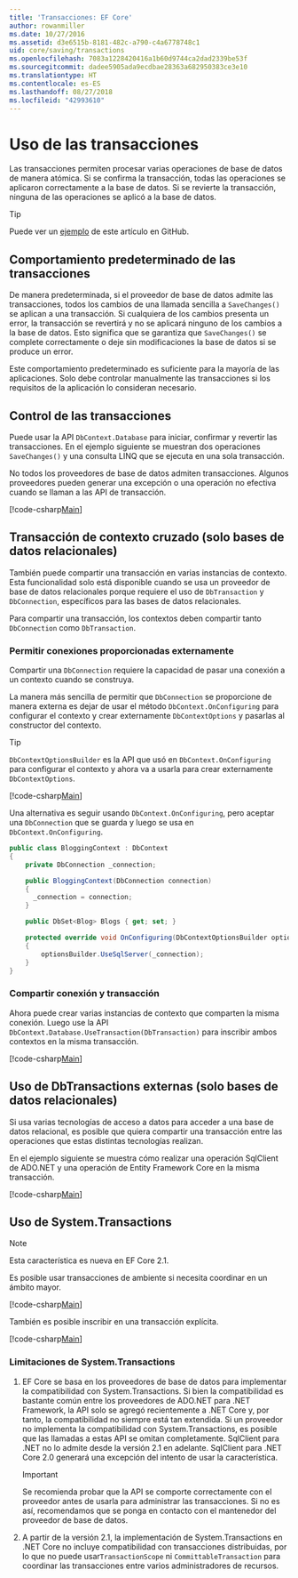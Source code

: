 ```yaml
---
title: 'Transacciones: EF Core'
author: rowanmiller
ms.date: 10/27/2016
ms.assetid: d3e6515b-8181-482c-a790-c4a6778748c1
uid: core/saving/transactions
ms.openlocfilehash: 7083a1228420416a1b60d9744ca2dad2339be53f
ms.sourcegitcommit: dadee5905ada9ecdbae28363a682950383ce3e10
ms.translationtype: HT
ms.contentlocale: es-ES
ms.lasthandoff: 08/27/2018
ms.locfileid: "42993610"
---
```

# <a name="using-transactions"></a>Uso de las transacciones

Las transacciones permiten procesar varias operaciones de base de datos de manera atómica. Si se confirma la transacción, todas las operaciones se aplicaron correctamente a la base de datos. Si se revierte la transacción, ninguna de las operaciones se aplicó a la base de datos.

> [!TIP]  
> Puede ver un [ejemplo](https://github.com/aspnet/EntityFramework.Docs/tree/master/samples/core/Saving/Saving/Transactions/) de este artículo en GitHub.

## <a name="default-transaction-behavior"></a>Comportamiento predeterminado de las transacciones

De manera predeterminada, si el proveedor de base de datos admite las transacciones, todos los cambios de una llamada sencilla a `SaveChanges()` se aplican a una transacción. Si cualquiera de los cambios presenta un error, la transacción se revertirá y no se aplicará ninguno de los cambios a la base de datos. Esto significa que se garantiza que `SaveChanges()` se complete correctamente o deje sin modificaciones la base de datos si se produce un error.

Este comportamiento predeterminado es suficiente para la mayoría de las aplicaciones. Solo debe controlar manualmente las transacciones si los requisitos de la aplicación lo consideran necesario.

## <a name="controlling-transactions"></a>Control de las transacciones

Puede usar la API `DbContext.Database` para iniciar, confirmar y revertir las transacciones. En el ejemplo siguiente se muestran dos operaciones `SaveChanges()` y una consulta LINQ que se ejecuta en una sola transacción.

No todos los proveedores de base de datos admiten transacciones. Algunos proveedores pueden generar una excepción o una operación no efectiva cuando se llaman a las API de transacción.

[!code-csharp[Main](../../../samples/core/Saving/Saving/Transactions/ControllingTransaction/Sample.cs?name=Transaction&highlight=3,17,18,19)]

## <a name="cross-context-transaction-relational-databases-only"></a>Transacción de contexto cruzado (solo bases de datos relacionales)

También puede compartir una transacción en varias instancias de contexto. Esta funcionalidad solo está disponible cuando se usa un proveedor de base de datos relacionales porque requiere el uso de `DbTransaction` y `DbConnection`, específicos para las bases de datos relacionales.

Para compartir una transacción, los contextos deben compartir tanto `DbConnection` como `DbTransaction`.

### <a name="allow-connection-to-be-externally-provided"></a>Permitir conexiones proporcionadas externamente

Compartir una `DbConnection` requiere la capacidad de pasar una conexión a un contexto cuando se construya.

La manera más sencilla de permitir que `DbConnection` se proporcione de manera externa es dejar de usar el método `DbContext.OnConfiguring` para configurar el contexto y crear externamente `DbContextOptions` y pasarlas al constructor del contexto.

> [!TIP]  
> `DbContextOptionsBuilder` es la API que usó en `DbContext.OnConfiguring` para configurar el contexto y ahora va a usarla para crear externamente `DbContextOptions`.

[!code-csharp[Main](../../../samples/core/Saving/Saving/Transactions/SharingTransaction/Sample.cs?name=Context&highlight=3,4,5)]

Una alternativa es seguir usando `DbContext.OnConfiguring`, pero aceptar una `DbConnection` que se guarda y luego se usa en `DbContext.OnConfiguring`.

``` csharp
public class BloggingContext : DbContext
{
    private DbConnection _connection;

    public BloggingContext(DbConnection connection)
    {
      _connection = connection;
    }

    public DbSet<Blog> Blogs { get; set; }

    protected override void OnConfiguring(DbContextOptionsBuilder optionsBuilder)
    {
        optionsBuilder.UseSqlServer(_connection);
    }
}
```

### <a name="share-connection-and-transaction"></a>Compartir conexión y transacción

Ahora puede crear varias instancias de contexto que comparten la misma conexión. Luego use la API `DbContext.Database.UseTransaction(DbTransaction)` para inscribir ambos contextos en la misma transacción.

[!code-csharp[Main](../../../samples/core/Saving/Saving/Transactions/SharingTransaction/Sample.cs?name=Transaction&highlight=1,2,3,7,16,23,24,25)]

## <a name="using-external-dbtransactions-relational-databases-only"></a>Uso de DbTransactions externas (solo bases de datos relacionales)

Si usa varias tecnologías de acceso a datos para acceder a una base de datos relacional, es posible que quiera compartir una transacción entre las operaciones que estas distintas tecnologías realizan.

En el ejemplo siguiente se muestra cómo realizar una operación SqlClient de ADO.NET y una operación de Entity Framework Core en la misma transacción.

[!code-csharp[Main](../../../samples/core/Saving/Saving/Transactions/ExternalDbTransaction/Sample.cs?name=Transaction&highlight=4,10,21,26,27,28)]

## <a name="using-systemtransactions"></a>Uso de System.Transactions

> [!NOTE]  
> Esta característica es nueva en EF Core 2.1.

Es posible usar transacciones de ambiente si necesita coordinar en un ámbito mayor.

[!code-csharp[Main](../../../samples/core/Saving/Saving/Transactions/AmbientTransaction/Sample.cs?name=Transaction&highlight=1,2,3,26,27,28)]

También es posible inscribir en una transacción explícita.

[!code-csharp[Main](../../../samples/core/Saving/Saving/Transactions/CommitableTransaction/Sample.cs?name=Transaction&highlight=1,15,28,29,30)]

### <a name="limitations-of-systemtransactions"></a>Limitaciones de System.Transactions  

1. EF Core se basa en los proveedores de base de datos para implementar la compatibilidad con System.Transactions. Si bien la compatibilidad es bastante común entre los proveedores de ADO.NET para .NET Framework, la API solo se agregó recientemente a .NET Core y, por tanto, la compatibilidad no siempre está tan extendida. Si un proveedor no implementa la compatibilidad con System.Transactions, es posible que las llamadas a estas API se omitan completamente. SqlClient para .NET no lo admite desde la versión 2.1 en adelante. SqlClient para .NET Core 2.0 generará una excepción del intento de usar la característica. 

   > [!IMPORTANT]  
   > Se recomienda probar que la API se comporte correctamente con el proveedor antes de usarla para administrar las transacciones. Si no es así, recomendamos que se ponga en contacto con el mantenedor del proveedor de base de datos. 

2. A partir de la versión 2.1, la implementación de System.Transactions en .NET Core no incluye compatibilidad con transacciones distribuidas, por lo que no puede usar`TransactionScope` ni `CommittableTransaction` para coordinar las transacciones entre varios administradores de recursos. 
